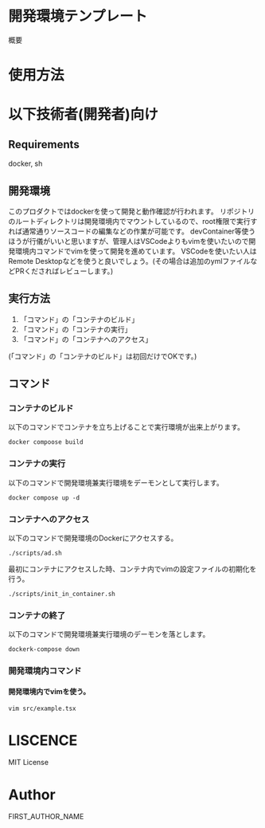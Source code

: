 # 開発環境テンプレート

概要

# 使用方法


# 以下技術者(開発者)向け

## Requirements

docker, sh

## 開発環境

このプロダクトではdockerを使って開発と動作確認が行われます。
リポジトリのルートディレクトリは開発環境内でマウントしているので、root権限で実行すれば通常通りソースコードの編集などの作業が可能です。
devContainer等使うほうが行儀がいいと思いますが、管理人はVSCodeよりもvimを使いたいので開発環境内コマンドでvimを使って開発を進めています。
VSCodeを使いたい人はRemote Desktopなどを使うと良いでしょう。(その場合は追加のymlファイルなどPRくださればレビューします。)

## 実行方法

1. 「コマンド」の「コンテナのビルド」
2. 「コマンド」の「コンテナの実行」
3. 「コマンド」の「コンテナへのアクセス」

(「コマンド」の「コンテナのビルド」は初回だけでOKです。)

## コマンド

### コンテナのビルド

以下のコマンドでコンテナを立ち上げることで実行環境が出来上がります。

```
docker compoose build
```

### コンテナの実行

以下のコマンドで開発環境兼実行環境をデーモンとして実行します。

```
docker compose up -d
```

### コンテナへのアクセス

以下のコマンドで開発環境のDockerにアクセスする。

```
./scripts/ad.sh
```

最初にコンテナにアクセスした時、コンテナ内でvimの設定ファイルの初期化を行う。

```
./scripts/init_in_container.sh
```

### コンテナの終了

以下のコマンドで開発環境兼実行環境のデーモンを落とします。

```
dockerk-compose down
```

### 開発環境内コマンド

#### 開発環境内でvimを使う。

```
vim src/example.tsx
```

# LISCENCE

MIT License

# Author

FIRST_AUTHOR_NAME

